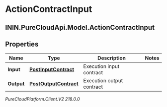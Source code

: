 # ActionContractInput

## ININ.PureCloudApi.Model.ActionContractInput

## Properties

|Name | Type | Description | Notes|
|------------ | ------------- | ------------- | -------------|
| **Input** | [**PostInputContract**](PostInputContract) | Execution input contract | |
| **Output** | [**PostOutputContract**](PostOutputContract) | Execution output contract | |



_PureCloudPlatform.Client.V2 218.0.0_
